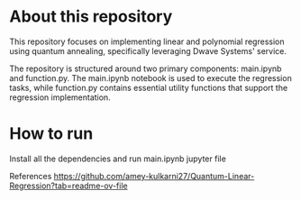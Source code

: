 # About this repository

This repository focuses on implementing linear and polynomial regression using quantum annealing, specifically leveraging Dwave Systems' service.

The repository is structured around two primary components: main.ipynb and function.py. The main.ipynb notebook is used to execute the regression tasks, while function.py contains essential utility functions that support the regression implementation.

# How to run

Install all the dependencies and run main.ipynb jupyter file

References
https://github.com/amey-kulkarni27/Quantum-Linear-Regression?tab=readme-ov-file
